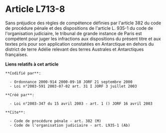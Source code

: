 # Article L713-8

Sans préjudice des règles de compétence définies par l'article 382 du code de procédure pénale et des dispositions de
l'article L. 935-1 du code de l'organisation judiciaire, le tribunal de grande instance de Paris est compétent pour juger les
infractions aux dispositions du présent titre et aux textes pris pour son application constatées en Antarctique en dehors du
district de terre Adélie relevant des terres Australes et Antarctiques françaises.

**Liens relatifs à cet article**

	**Codifié par**:

	  - Ordonnance 2000-914 2000-09-18 JORF 21 septembre 2000
	  - Loi n°2003-591 2003-07-02 art. 31 I JORF 3 juillet 2003

	**Créé par**:

	  - Loi n°2003-347 du 15 avril 2003 - art. 1 () JORF 16 avril 2003

	**Cite**:

	  - Code de procédure pénale - art. 382 (M)
	  - Code de l'organisation judiciaire - art. L935-1 (Ab)
